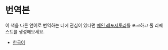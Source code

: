 # 번역본

이 책을 다른 언어로 번역하는 데에 관심이 있다면 [메인 레포지토리](https://github.com/rustwasm/book)를 포크하고 풀 리퀘스트를 생성해보세요.

- [한국어](https://github.com/polyecho/rust-wasm-book-ko)